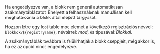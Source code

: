Ha engedélyezve van, a blokk nem generál automatikusan zsákmánytáblázatot. Ehelyett a felhasználónak manuálisan kell meghatároznia a blokk által elejtett tárgyakat.

Hozzon létre egy loot table mod elemet a következő regisztrációs névvel: `blokkok/${registryname}`, névtérrel: _mod_, és típusával: _Blokkal_.

A zsákmánytáblák továbbra is felülírhatják a blokk cseppjeit, még akkor is, ha ez az opció nincs engedélyezve.